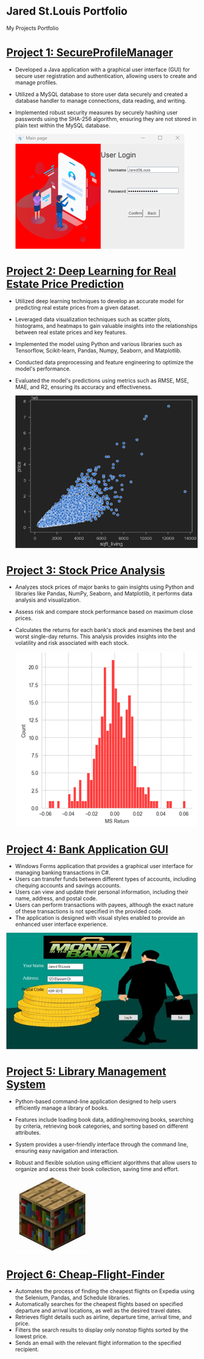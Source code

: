 # Jared St.Louis Portfolio
My Projects Portfolio

# [Project 1: SecureProfileManager](https://github.com/JStLouisCode/SecureProfileManager)
-  Developed a Java application with a graphical user interface (GUI) for secure user registration and authentication, allowing users to create and manage profiles.
-  Utilized a MySQL database to store user data securely and created a database handler to manage connections, data reading, and writing.
- Implemented robust security measures by securely hashing user passwords using the SHA-256 algorithm, ensuring they are not stored in plain text within the MySQL database.

  ![](/images/SecureProfileManager.png)


# [Project 2: Deep Learning for Real Estate Price Prediction](https://github.com/JStLouisCode/Deep-Learning-for-RE-Price-Prediction)
- Utilized deep learning techniques to develop an accurate model for predicting real estate prices from a given dataset.
- Leveraged data visualization techniques such as scatter plots, histograms, and heatmaps to gain valuable insights into the relationships between real estate prices and key features.
- Implemented the model using Python and various libraries such as Tensorflow, Scikit-learn, Pandas, Numpy, Seaborn, and Matplotlib.
- Conducted data preprocessing and feature engineering to optimize the model's performance.
- Evaluated the model's predictions using metrics such as RMSE, MSE, MAE, and R2, ensuring its accuracy and effectiveness.

  ![](/images/Deeppic.PNG)

# [Project 3: Stock Price Analysis](https://github.com/JStLouisCode/Stock-Price-Analysis)
- Analyzes stock prices of major banks to gain insights using Python and libraries like Pandas, NumPy, Seaborn, and Matplotlib, it performs data analysis and visualization.
- Assess risk and compare stock performance based on maximum close prices.
- Calculates the returns for each bank's stock and examines the best and worst single-day returns. This analysis provides insights into the volatility and risk associated with each stock.

  ![](/images/Stock_price_analysispic.PNG)

# [Project 4: Bank Application GUI](https://github.com/JStLouisCode/Bank-Application-GUI-)

- Windows Forms application that provides a graphical user interface for managing banking transactions in C#. 
- Users can transfer funds between different types of accounts, including chequing accounts and savings accounts.
- Users can view and update their personal information, including their name, address, and postal code.
- Users can perform transactions with payees, although the exact nature of these transactions is not specified in the provided code.
- The application is designed with visual styles enabled to provide an enhanced user interface experience.

 ![](/images/bankpic.PNG) 

# [Project 5: Library Management System](https://github.com/JStLouisCode/Library-Management-System)

- Python-based command-line application designed to help users efficiently manage a library of books.
- Features include loading book data, adding/removing books, searching by criteria, retrieving book categories, and sorting based on different attributes.
- System provides a user-friendly interface through the command line, ensuring easy navigation and interaction.
- Robust and flexible solution using efficient algorithms that allow users to organize and access their book collection, saving time and effort.

  ![](/images/bookshelfpic.PNG)


# [Project 6: Cheap-Flight-Finder](https://github.com/JStLouisCode/Cheap-Flight-Finder)
- Automates the process of finding the cheapest flights on Expedia using the Selenium, Pandas, and Schedule libraries.
- Automatically searches for the cheapest flights based on specified departure and arrival locations, as well as the desired travel dates.
- Retrieves flight details such as airline, departure time, arrival time, and price.
- Filters the search results to display only nonstop flights sorted by the lowest price.
- Sends an email with the relevant flight information to the specified recipient.





